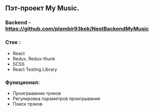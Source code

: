## Пэт-проект My Music.
### Backend - https://github.com/plambir93kek/NestBackendMyMusic

### Стек :
* React
* Redux, Redux-thunk
* SCSS
* React Testing Library

### Функционал:
* Проигрывание трэков
* Регулировка параметров проигрывания
* Поиск трэков
